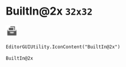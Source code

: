# BuiltIn@2x `32x32`
<img src="/img/BuiltIn.png" width=32 height=32>

``` CSharp
EditorGUIUtility.IconContent("BuiltIn@2x")
```
```
BuiltIn@2x
```
